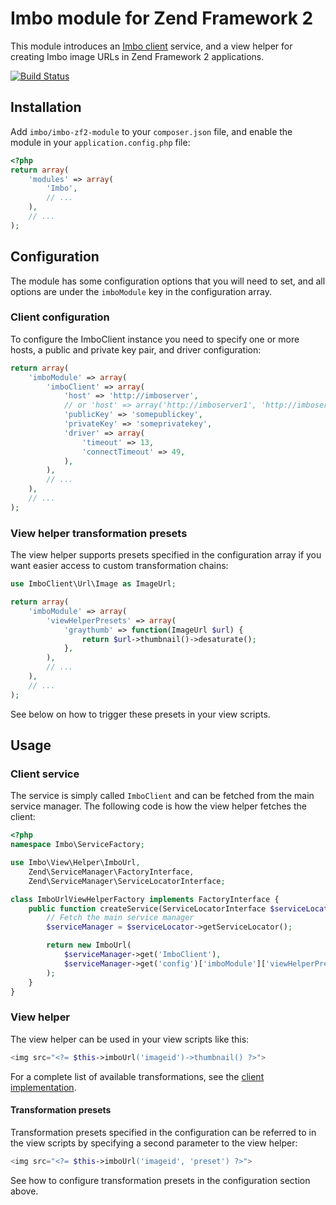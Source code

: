 # Imbo module for Zend Framework 2
This module introduces an [Imbo client](https://github.com/imbo/imboclient-php) service, and a view helper for creating Imbo image URLs in Zend Framework 2 applications.

[![Build Status](https://travis-ci.org/imbo/imbo-zf2-module.png?branch=develop)](https://travis-ci.org/imbo/imbo-zf2-module)

## Installation
Add `imbo/imbo-zf2-module` to your `composer.json` file, and enable the module in your `application.config.php` file:

```php
<?php
return array(
    'modules' => array(
        'Imbo',
        // ...
    ),
    // ...
);
```

## Configuration
The module has some configuration options that you will need to set, and all options are under the `imboModule` key in the configuration array.

### Client configuration
To configure the ImboClient instance you need to specify one or more hosts, a public and private key pair, and driver configuration:

```php
return array(
    'imboModule' => array(
        'imboClient' => array(
            'host' => 'http://imboserver',
            // or 'host' => array('http://imboserver1', 'http://imboserver2'),
            'publicKey' => 'somepublickey',
            'privateKey' => 'someprivatekey',
            'driver' => array(
                'timeout' => 13,
                'connectTimeout' => 49,
            ),
        ),
        // ...
    ),
    // ...
);
```

### View helper transformation presets
The view helper supports presets specified in the configuration array if you want easier access to custom transformation chains:

```php
use ImboClient\Url\Image as ImageUrl;

return array(
    'imboModule' => array(
        'viewHelperPresets' => array(
            'graythumb' => function(ImageUrl $url) {
                return $url->thumbnail()->desaturate();
            },
        ),
        // ...
    ),
    // ...
);
```

See below on how to trigger these presets in your view scripts.

## Usage
### Client service
The service is simply called `ImboClient` and can be fetched from the main service manager. The following code is how the view helper fetches the client:

```php
<?php
namespace Imbo\ServiceFactory;

use Imbo\View\Helper\ImboUrl,
    Zend\ServiceManager\FactoryInterface,
    Zend\ServiceManager\ServiceLocatorInterface;

class ImboUrlViewHelperFactory implements FactoryInterface {
    public function createService(ServiceLocatorInterface $serviceLocator) {
        // Fetch the main service manager
        $serviceManager = $serviceLocator->getServiceLocator();

        return new ImboUrl(
            $serviceManager->get('ImboClient'),
            $serviceManager->get('config')['imboModule']['viewHelperPresets']
        );
    }
}
```
### View helper
The view helper can be used in your view scripts like this:

```php
<img src="<?= $this->imboUrl('imageid')->thumbnail() ?>">
```

For a complete list of available transformations, see the [client implementation](https://github.com/imbo/imboclient-php#image-urls).

#### Transformation presets
Transformation presets specified in the configuration can be referred to in the view scripts by specifying a second parameter to the view helper:

```php
<img src="<?= $this->imboUrl('imageid', 'preset') ?>">
```

See how to configure transformation presets in the configuration section above.

